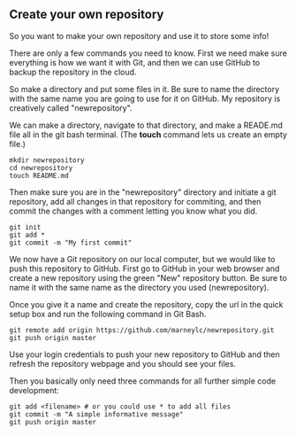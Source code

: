 Create your own repository
-------------------------

So you want to make your own repository and use it to store some info!

There are only a few commands you need to know. First we need make sure 
everything is how we want it with Git, and then we can use GitHub to 
backup the repository in the cloud.

So make a directory and put some files in it. Be sure to name the 
directory with the same name you are going to use for it on GitHub. My 
repository is creatively called "newrepository".

We can make a directory, navigate to that directory, and make a READE.md 
file all in the git bash terminal. (The **touch** command lets us create 
an empty file.)


``` git
mkdir newrepository
cd newrepository
touch README.md
```

Then make sure you are in the "newrepository" directory and initiate a 
git repository, add all changes in that repository for commiting, and 
then commit the changes with a comment letting you know what you did.

``` git 
git init
git add *
git commit -m "My first commit"
```

We now have a Git repository on our local computer, but we would like to 
push this repository to GitHub. First go to GitHub in your web browser 
and create a new repository using the green "New" repository button. 
Be sure to name it with the same name as the directory you used 
(newrepository). 

Once you give it a name and create the repository, copy the url in the 
quick setup box and run the following command in Git Bash.

``` git
git remote add origin https://github.com/marneylc/newrepository.git
git push origin master
```

Use your login credentials to push your new repository to GitHub and 
then refresh the repository webpage and you should see your files.

Then you basically only need three commands for all further simple code 
development:

```git
git add <filename> # or you could use * to add all files
git commit -m "A simple informative message"
git push origin master
```
